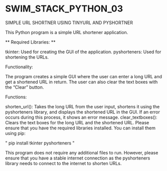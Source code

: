 # SWIM_STACK_PYTHON_03
SIMPLE URL SHORTNER USING TINYURL AND PYSHORTNER

This Python program is a simple URL shortener application.

** Required Libraries: **

tkinter: Used for creating the GUI of the application.
pyshorteners: Used for shortening the URLs.

Functionality:

The program creates a simple GUI where the user can enter a long URL and get a shortened URL in return.
The user can also clear the text boxes with the “Clear” button.

Functions:

shorten_url(): Takes the long URL from the user input, shortens it using the pyshorteners library, and displays the shortened URL in the GUI. If an error occurs during this process, it shows an error message.
clear_textboxes(): Clears the text boxes for the long URL and the shortened URL.
Please ensure that you have the required libraries installed. You can install them using pip:

" pip install tkinter pyshorteners "

This program does not require any additional files to run. 
However, please ensure that you have a stable internet connection as the pyshorteners library needs to connect to the internet to shorten URLs.
